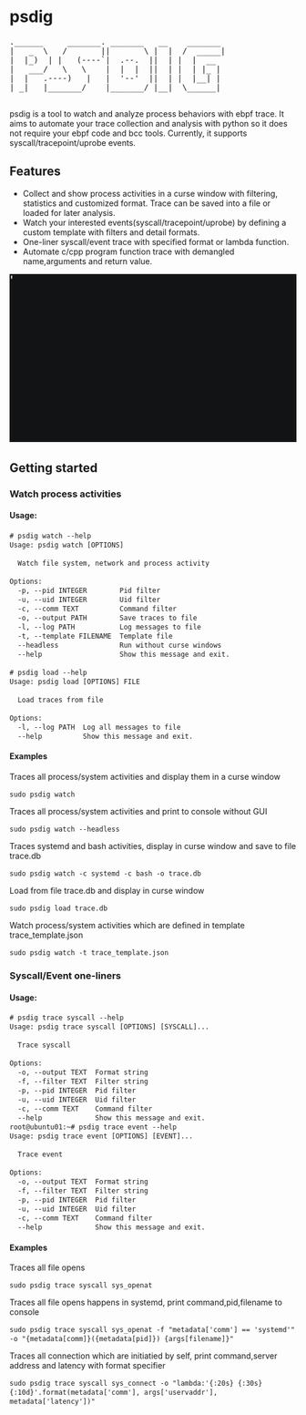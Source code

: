 # psdig
<pre>
.______     _______. _______   __    _______ 
|   _  \   /       ||       \ |  |  /  _____|
|  |_)  | |   (----`|  .--.  ||  | |  |  __  
|   ___/   \   \    |  |  |  ||  | |  | |_ | 
|  |   .----)   |   |  '--'  ||  | |  |__| | 
| _|   |_______/    |_______/ |__|  \______| 
                                             
</pre>
psdig is a tool to watch and analyze process behaviors with ebpf trace. It aims to automate your trace collection and analysis with python so it does not require your ebpf code and bcc tools. Currently, it supports syscall/tracepoint/uprobe events.

## Features
* Collect and show process activities in a curse window with filtering, statistics and customized format. Trace can be saved into a file or loaded for later analysis.
* Watch your interested events(syscall/tracepoint/uprobe) by defining a custom template with filters and detail formats.
* One-liner syscall/event trace with specified format or lambda function.
* Automate c/cpp program function trace with demangled name,arguments and return value.

![demo](images/demo.gif)

## Getting started

### Watch process activities
#### Usage:
```
# psdig watch --help
Usage: psdig watch [OPTIONS]

  Watch file system, network and process activity

Options:
  -p, --pid INTEGER        Pid filter
  -u, --uid INTEGER        Uid filter
  -c, --comm TEXT          Command filter
  -o, --output PATH        Save traces to file
  -l, --log PATH           Log messages to file
  -t, --template FILENAME  Template file
  --headless               Run without curse windows
  --help                   Show this message and exit.

# psdig load --help
Usage: psdig load [OPTIONS] FILE

  Load traces from file

Options:
  -l, --log PATH  Log all messages to file
  --help          Show this message and exit.
```

#### Examples
Traces all process/system activities and display them in a curse window
```
sudo psdig watch
```

Traces all process/system activities and print to console without GUI
```
sudo psdig watch --headless
```

Traces systemd and bash activities, display in curse window and save to file trace.db
```
sudo psdig watch -c systemd -c bash -o trace.db
```

Load from file trace.db and display in curse window
```
sudo psdig load trace.db
```

Watch process/system activities which are defined in template trace_template.json
```
sudo psdig watch -t trace_template.json
```

### Syscall/Event one-liners
#### Usage:
```
# psdig trace syscall --help
Usage: psdig trace syscall [OPTIONS] [SYSCALL]...

  Trace syscall

Options:
  -o, --output TEXT  Format string
  -f, --filter TEXT  Filter string
  -p, --pid INTEGER  Pid filter
  -u, --uid INTEGER  Uid filter
  -c, --comm TEXT    Command filter
  --help             Show this message and exit.
root@ubuntu01:~# psdig trace event --help
Usage: psdig trace event [OPTIONS] [EVENT]...

  Trace event

Options:
  -o, --output TEXT  Format string
  -f, --filter TEXT  Filter string
  -p, --pid INTEGER  Pid filter
  -u, --uid INTEGER  Uid filter
  -c, --comm TEXT    Command filter
  --help             Show this message and exit.
```
#### Examples
Traces all file opens 
```
sudo psdig trace syscall sys_openat
```

Traces all file opens happens in systemd, print command,pid,filename to console
```
sudo psdig trace syscall sys_openat -f "metadata['comm'] == 'systemd'" -o "{metadata[comm]}({metadata[pid]}) {args[filename]}"
```

Traces all connection which are initiatied by self, print command,server address and latency with format specifier
```
sudo psdig trace syscall sys_connect -o "lambda:'{:20s} {:30s} {:10d}'.format(metadata['comm'], args['uservaddr'], metadata['latency'])"
```

